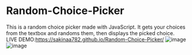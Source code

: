 # Random-Choice-Picker

This is a random choice picker made with JavaScript. It gets your choices from the textbox and randoms them, then displays the picked choice.<br>
LIVE DEMO:https://sakinaa782.github.io/Random-Choice-Picker/
![image](https://user-images.githubusercontent.com/82751982/176637700-8377968c-a141-4606-b3f2-f4ae7fdada57.png)
![image](https://user-images.githubusercontent.com/82751982/176637805-0fe2d404-0381-4777-8488-71626258ec0d.png)

